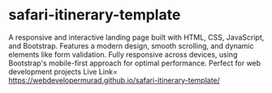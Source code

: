 # safari-itinerary-template
A responsive and interactive landing page built with HTML, CSS, JavaScript, and Bootstrap. Features a modern design, smooth scrolling, and dynamic elements like form validation. Fully responsive across devices, using Bootstrap's mobile-first approach for optimal performance. Perfect for web development projects
Live Link= https://webdevelopermurad.github.io/safari-itinerary-template/
